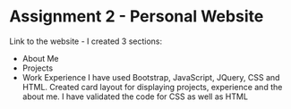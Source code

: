 # Assignment 2 - Personal Website

Link to the website -
I created 3 sections:

- About Me
- Projects
- Work Experience
  I have used Bootstrap, JavaScript, JQuery, CSS and HTML.
  Created card layout for displaying projects, experience and the about me.
  I have validated the code for CSS as well as HTML
